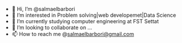- 👋 Hi, I’m @salmaelbarbori
- 👀 I’m interested in Problem solving|web developemet|Data Science
- 🌱 I’m currently studying computer engineering at FST Settat
- 💞️ I’m looking to collaborate on ...
- 📫 How to reach me @salmaelbarbori@gmail.com

<!---
salmaelbarbori/salmaelbarbori is a ✨ special ✨ repository because its `README.md` (this file) appears on your GitHub profile.
You can click the Preview link to take a look at your changes.
--->

